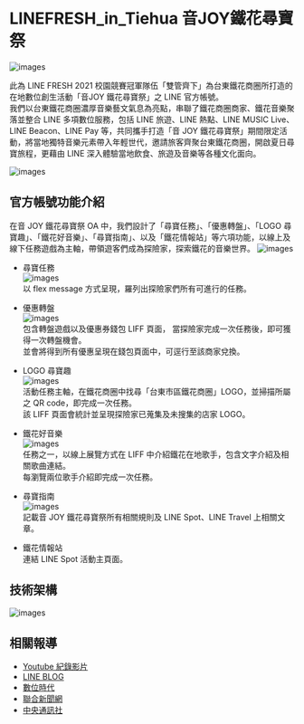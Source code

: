 # LINEFRESH_in_Tiehua 音JOY鐵花尋寶祭
![images](images/keyVision.jpg)

此為 LINE FRESH 2021 校園競賽冠軍隊伍「雙管齊下」為台東鐵花商圈所打造的在地數位創生活動「音JOY 鐵花尋寶祭」之 LINE 官方帳號。  
我們以台東鐵花商圈濃厚音樂藝文氣息為亮點，串聯了鐵花商圈商家、鐵花音樂聚落並整合 LINE 多項數位服務，包括 LINE 旅遊、LINE 熱點、LINE MUSIC Live、LINE Beacon、LINE Pay 等，共同攜手打造「音 JOY 鐵花尋寶祭」期間限定活動，將當地獨特音樂元素帶入年輕世代，邀請旅客齊聚台東鐵花商圈，開啟夏日尋寶旅程，更藉由 LINE 深入體驗當地飲食、旅遊及音樂等各種文化面向。  

![images](images/OA.jpg)  

## 官方帳號功能介紹
在音 JOY 鐵花尋寶祭 OA 中，我們設計了「尋寶任務」、「優惠轉盤」、「LOGO 尋寶趣」、「鐵花好音樂」、「尋寶指南」、以及「鐵花情報站」等六項功能，以線上及線下任務遊戲為主軸，帶領遊客們成為探險家，探索鐵花的音樂世界。
![images](images/richMenu.jpg)  
  
* 尋寶任務  
![images](images/tasks.jpg)  
以 flex message 方式呈現，羅列出探險家們所有可進行的任務。  
  
* 優惠轉盤  
![images](images/spinWheel.jpg)  
包含轉盤遊戲以及優惠券錢包 LIFF 頁面，
當探險家完成一次任務後，即可獲得一次轉盤機會。  
並會將得到所有優惠呈現在錢包頁面中，可逕行至該商家兌換。  
  
* LOGO 尋寶趣  
![images](images/logo.png)  
活動任務主軸，在鐵花商圈中找尋「台東市區鐵花商圈」LOGO，並掃描所屬之 QR code，即完成一次任務。  
該 LIFF 頁面會統計並呈現探險家已蒐集及未搜集的店家 LOGO。  
  
* 鐵花好音樂  
![images](images/singers.png)  
任務之一，以線上展覽方式在 LIFF 中介紹鐵花在地歌手，包含文字介紹及相關歌曲連結。  
每瀏覽兩位歌手介紹即完成一次任務。  
  
* 尋寶指南  
![images](images/articals.png)  
記載音 JOY 鐵花尋寶祭所有相關規則及 LINE Spot、LINE Travel 上相關文章。  
  
* 鐵花情報站  
連結 LINE Spot 活動主頁面。

## 技術架構
![images](images/structure.jpg)  
  
## 相關報導
* [Youtube 紀錄影片](https://youtu.be/XSDIq7LQvbw)
* [LINE BLOG](https://linecorp.com/zh-hant/pr/news/zh-hant/2022/4300)  
* [數位時代](https://www.bnext.com.tw/article/71793/line-fresh-2022-joy)  
* [聯合新聞網](https://udn.com/news/story/7266/6469491)
* [中央通訊社](https://www.cna.com.tw/news/afe/202207150234.aspx)

